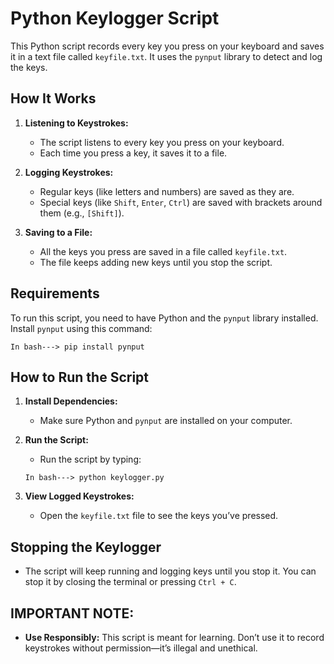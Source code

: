 # Python Keylogger Script
This Python script records every key you press on your keyboard and saves it in a text file called `keyfile.txt`. It uses the `pynput` library to detect and log the keys.

## How It Works
1. **Listening to Keystrokes:**
   - The script listens to every key you press on your keyboard.
   - Each time you press a key, it saves it to a file.

2. **Logging Keystrokes:**
   - Regular keys (like letters and numbers) are saved as they are.
   - Special keys (like `Shift`, `Enter`, `Ctrl`) are saved with brackets around them (e.g., `[Shift]`).

3. **Saving to a File:**
   - All the keys you press are saved in a file called `keyfile.txt`.
   - The file keeps adding new keys until you stop the script.

## Requirements
To run this script, you need to have Python and the `pynput` library installed. Install `pynput` using this command:

```In bash---> pip install pynput ```

## How to Run the Script
1. **Install Dependencies:**
   - Make sure Python and `pynput` are installed on your computer.

2. **Run the Script:**
   - Run the script by typing:

   ```In bash---> python keylogger.py```

3. **View Logged Keystrokes:**
   - Open the `keyfile.txt` file to see the keys you’ve pressed.

## Stopping the Keylogger
- The script will keep running and logging keys until you stop it. You can stop it by closing the terminal or pressing `Ctrl + C`.

## IMPORTANT NOTE: 
- **Use Responsibly:** This script is meant for learning. Don’t use it to record keystrokes without permission—it’s illegal and unethical.
